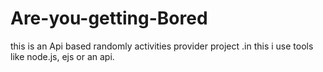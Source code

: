 # Are-you-getting-Bored
this is an Api based randomly activities provider  project .in this i use tools like node.js, ejs or an api.
